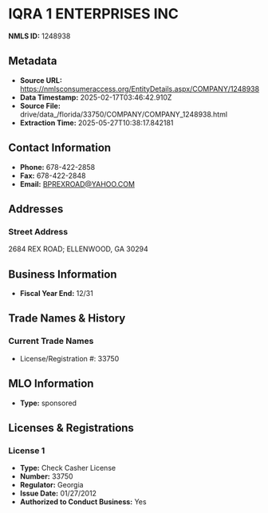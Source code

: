 # IQRA 1 ENTERPRISES INC

**NMLS ID:** 1248938

## Metadata
- **Source URL:** https://nmlsconsumeraccess.org/EntityDetails.aspx/COMPANY/1248938
- **Data Timestamp:** 2025-02-17T03:46:42.910Z
- **Source File:** drive/data_/florida/33750/COMPANY/COMPANY_1248938.html
- **Extraction Time:** 2025-05-27T10:38:17.842181

## Contact Information
- **Phone:** 678-422-2858
- **Fax:** 678-422-2848
- **Email:** BPREXROAD@YAHOO.COM

## Addresses
### Street Address
2684 REX ROAD; ELLENWOOD, GA 30294

## Business Information
- **Fiscal Year End:** 12/31

## Trade Names & History
### Current Trade Names
- License/Registration #: 33750

## MLO Information
- **Type:** sponsored

## Licenses & Registrations

### License 1
- **Type:** Check Casher License
- **Number:** 33750
- **Regulator:** Georgia
- **Issue Date:** 01/27/2012
- **Authorized to Conduct Business:** Yes
